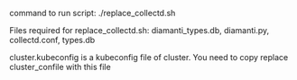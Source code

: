 command to run script: ./replace_collectd.sh

Files required for replace_collectd.sh: diamanti_types.db, diamanti.py, collectd.conf, types.db

cluster.kubeconfig is a kubeconfig file of cluster. You need to copy replace cluster_confile with this file
